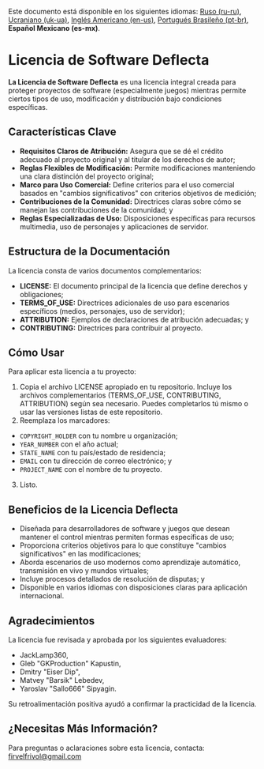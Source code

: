 Este documento está disponible en los siguientes idiomas: [Ruso (ru-ru)](/other-langs/README_ru-ru.md), [Ucraniano (uk-ua)](/other-langs/README_uk-ua.md), [Inglés Americano (en-us)](/README.md), [Portugués Brasileño (pt-br)](/other-langs/README_pt-br.md), **Español Mexicano (es-mx)**.

# Licencia de Software Deflecta

**La Licencia de Software Deflecta** es una licencia integral creada para proteger proyectos de software (especialmente juegos) mientras permite ciertos tipos de uso, modificación y distribución bajo condiciones específicas.

## Características Clave

* **Requisitos Claros de Atribución:** Asegura que se dé el crédito adecuado al proyecto original y al titular de los derechos de autor;
* **Reglas Flexibles de Modificación:** Permite modificaciones manteniendo una clara distinción del proyecto original;
* **Marco para Uso Comercial:** Define criterios para el uso comercial basados en "cambios significativos" con criterios objetivos de medición;
* **Contribuciones de la Comunidad:** Directrices claras sobre cómo se manejan las contribuciones de la comunidad; y
* **Reglas Especializadas de Uso:** Disposiciones específicas para recursos multimedia, uso de personajes y aplicaciones de servidor.

## Estructura de la Documentación

La licencia consta de varios documentos complementarios:

* **LICENSE:** El documento principal de la licencia que define derechos y obligaciones;
* **TERMS_OF_USE:** Directrices adicionales de uso para escenarios específicos (medios, personajes, uso de servidor);
* **ATTRIBUTION:** Ejemplos de declaraciones de atribución adecuadas; y
* **CONTRIBUTING:** Directrices para contribuir al proyecto.

## Cómo Usar

Para aplicar esta licencia a tu proyecto:

1. Copia el archivo LICENSE apropiado en tu repositorio. Incluye los archivos complementarios (TERMS_OF_USE, CONTRIBUTING, ATTRIBUTION) según sea necesario. Puedes completarlos tú mismo o usar las versiones listas de este repositorio.
2. Reemplaza los marcadores:
  * `COPYRIGHT_HOLDER` con tu nombre u organización;
  * `YEAR_NUMBER` con el año actual;
  * `STATE_NAME` con tu país/estado de residencia;
  * `EMAIL` con tu dirección de correo electrónico; y
  * `PROJECT_NAME` con el nombre de tu proyecto.
3. Listo.

## Beneficios de la Licencia Deflecta

* Diseñada para desarrolladores de software y juegos que desean mantener el control mientras permiten formas específicas de uso;
* Proporciona criterios objetivos para lo que constituye "cambios significativos" en las modificaciones;
* Aborda escenarios de uso modernos como aprendizaje automático, transmisión en vivo y mundos virtuales;
* Incluye procesos detallados de resolución de disputas; y
* Disponible en varios idiomas con disposiciones claras para aplicación internacional.

## Agradecimientos

La licencia fue revisada y aprobada por los siguientes evaluadores:

* JackLamp360,
* Gleb "GKProduction" Kapustin,
* Dmitry "Eiser Dip",
* Matvey "Barsik" Lebedev,
* Yaroslav "Sallo666" Sipyagin.

Su retroalimentación positiva ayudó a confirmar la practicidad de la licencia.

## ¿Necesitas Más Información?

Para preguntas o aclaraciones sobre esta licencia, contacta: <firvelfrivol@gmail.com>
